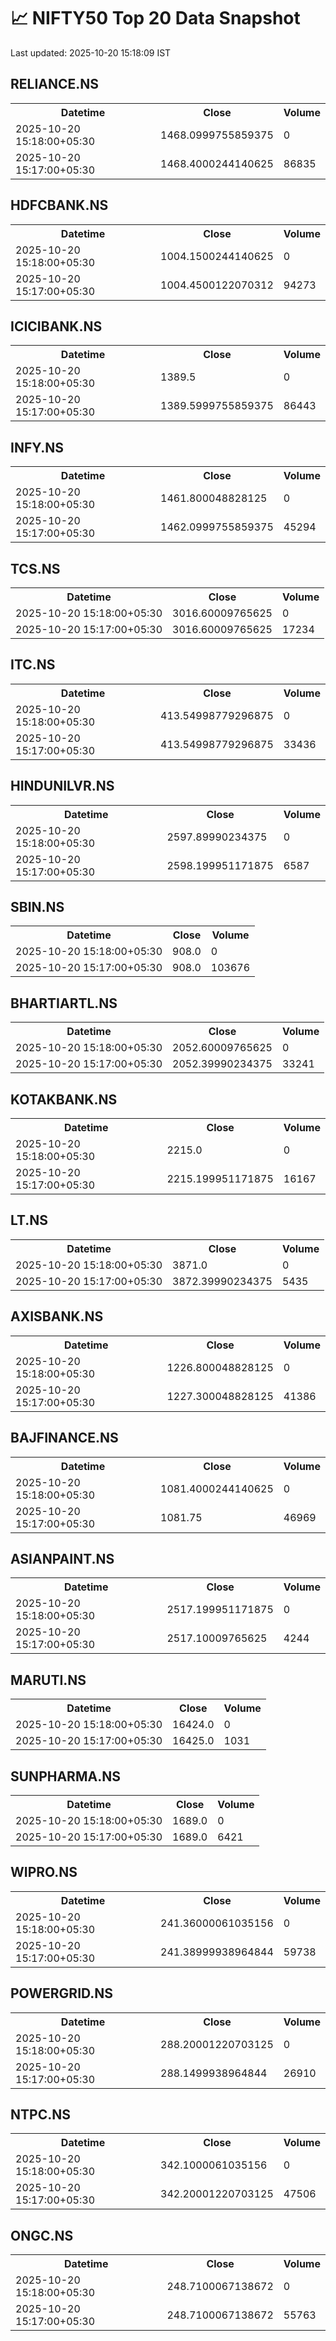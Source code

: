 # 📈 NIFTY50 Top 20 Data Snapshot

Last updated: 2025-10-20 15:18:09 IST

## RELIANCE.NS

<table>
  <tr><th>Datetime</th><th>Close</th><th>Volume</th></tr>
  <tr><td>2025-10-20 15:18:00+05:30</td><td>1468.0999755859375</td><td>0</td></tr>
  <tr><td>2025-10-20 15:17:00+05:30</td><td>1468.4000244140625</td><td>86835</td></tr>
</table>

## HDFCBANK.NS

<table>
  <tr><th>Datetime</th><th>Close</th><th>Volume</th></tr>
  <tr><td>2025-10-20 15:18:00+05:30</td><td>1004.1500244140625</td><td>0</td></tr>
  <tr><td>2025-10-20 15:17:00+05:30</td><td>1004.4500122070312</td><td>94273</td></tr>
</table>

## ICICIBANK.NS

<table>
  <tr><th>Datetime</th><th>Close</th><th>Volume</th></tr>
  <tr><td>2025-10-20 15:18:00+05:30</td><td>1389.5</td><td>0</td></tr>
  <tr><td>2025-10-20 15:17:00+05:30</td><td>1389.5999755859375</td><td>86443</td></tr>
</table>

## INFY.NS

<table>
  <tr><th>Datetime</th><th>Close</th><th>Volume</th></tr>
  <tr><td>2025-10-20 15:18:00+05:30</td><td>1461.800048828125</td><td>0</td></tr>
  <tr><td>2025-10-20 15:17:00+05:30</td><td>1462.0999755859375</td><td>45294</td></tr>
</table>

## TCS.NS

<table>
  <tr><th>Datetime</th><th>Close</th><th>Volume</th></tr>
  <tr><td>2025-10-20 15:18:00+05:30</td><td>3016.60009765625</td><td>0</td></tr>
  <tr><td>2025-10-20 15:17:00+05:30</td><td>3016.60009765625</td><td>17234</td></tr>
</table>

## ITC.NS

<table>
  <tr><th>Datetime</th><th>Close</th><th>Volume</th></tr>
  <tr><td>2025-10-20 15:18:00+05:30</td><td>413.54998779296875</td><td>0</td></tr>
  <tr><td>2025-10-20 15:17:00+05:30</td><td>413.54998779296875</td><td>33436</td></tr>
</table>

## HINDUNILVR.NS

<table>
  <tr><th>Datetime</th><th>Close</th><th>Volume</th></tr>
  <tr><td>2025-10-20 15:18:00+05:30</td><td>2597.89990234375</td><td>0</td></tr>
  <tr><td>2025-10-20 15:17:00+05:30</td><td>2598.199951171875</td><td>6587</td></tr>
</table>

## SBIN.NS

<table>
  <tr><th>Datetime</th><th>Close</th><th>Volume</th></tr>
  <tr><td>2025-10-20 15:18:00+05:30</td><td>908.0</td><td>0</td></tr>
  <tr><td>2025-10-20 15:17:00+05:30</td><td>908.0</td><td>103676</td></tr>
</table>

## BHARTIARTL.NS

<table>
  <tr><th>Datetime</th><th>Close</th><th>Volume</th></tr>
  <tr><td>2025-10-20 15:18:00+05:30</td><td>2052.60009765625</td><td>0</td></tr>
  <tr><td>2025-10-20 15:17:00+05:30</td><td>2052.39990234375</td><td>33241</td></tr>
</table>

## KOTAKBANK.NS

<table>
  <tr><th>Datetime</th><th>Close</th><th>Volume</th></tr>
  <tr><td>2025-10-20 15:18:00+05:30</td><td>2215.0</td><td>0</td></tr>
  <tr><td>2025-10-20 15:17:00+05:30</td><td>2215.199951171875</td><td>16167</td></tr>
</table>

## LT.NS

<table>
  <tr><th>Datetime</th><th>Close</th><th>Volume</th></tr>
  <tr><td>2025-10-20 15:18:00+05:30</td><td>3871.0</td><td>0</td></tr>
  <tr><td>2025-10-20 15:17:00+05:30</td><td>3872.39990234375</td><td>5435</td></tr>
</table>

## AXISBANK.NS

<table>
  <tr><th>Datetime</th><th>Close</th><th>Volume</th></tr>
  <tr><td>2025-10-20 15:18:00+05:30</td><td>1226.800048828125</td><td>0</td></tr>
  <tr><td>2025-10-20 15:17:00+05:30</td><td>1227.300048828125</td><td>41386</td></tr>
</table>

## BAJFINANCE.NS

<table>
  <tr><th>Datetime</th><th>Close</th><th>Volume</th></tr>
  <tr><td>2025-10-20 15:18:00+05:30</td><td>1081.4000244140625</td><td>0</td></tr>
  <tr><td>2025-10-20 15:17:00+05:30</td><td>1081.75</td><td>46969</td></tr>
</table>

## ASIANPAINT.NS

<table>
  <tr><th>Datetime</th><th>Close</th><th>Volume</th></tr>
  <tr><td>2025-10-20 15:18:00+05:30</td><td>2517.199951171875</td><td>0</td></tr>
  <tr><td>2025-10-20 15:17:00+05:30</td><td>2517.10009765625</td><td>4244</td></tr>
</table>

## MARUTI.NS

<table>
  <tr><th>Datetime</th><th>Close</th><th>Volume</th></tr>
  <tr><td>2025-10-20 15:18:00+05:30</td><td>16424.0</td><td>0</td></tr>
  <tr><td>2025-10-20 15:17:00+05:30</td><td>16425.0</td><td>1031</td></tr>
</table>

## SUNPHARMA.NS

<table>
  <tr><th>Datetime</th><th>Close</th><th>Volume</th></tr>
  <tr><td>2025-10-20 15:18:00+05:30</td><td>1689.0</td><td>0</td></tr>
  <tr><td>2025-10-20 15:17:00+05:30</td><td>1689.0</td><td>6421</td></tr>
</table>

## WIPRO.NS

<table>
  <tr><th>Datetime</th><th>Close</th><th>Volume</th></tr>
  <tr><td>2025-10-20 15:18:00+05:30</td><td>241.36000061035156</td><td>0</td></tr>
  <tr><td>2025-10-20 15:17:00+05:30</td><td>241.38999938964844</td><td>59738</td></tr>
</table>

## POWERGRID.NS

<table>
  <tr><th>Datetime</th><th>Close</th><th>Volume</th></tr>
  <tr><td>2025-10-20 15:18:00+05:30</td><td>288.20001220703125</td><td>0</td></tr>
  <tr><td>2025-10-20 15:17:00+05:30</td><td>288.1499938964844</td><td>26910</td></tr>
</table>

## NTPC.NS

<table>
  <tr><th>Datetime</th><th>Close</th><th>Volume</th></tr>
  <tr><td>2025-10-20 15:18:00+05:30</td><td>342.1000061035156</td><td>0</td></tr>
  <tr><td>2025-10-20 15:17:00+05:30</td><td>342.20001220703125</td><td>47506</td></tr>
</table>

## ONGC.NS

<table>
  <tr><th>Datetime</th><th>Close</th><th>Volume</th></tr>
  <tr><td>2025-10-20 15:18:00+05:30</td><td>248.7100067138672</td><td>0</td></tr>
  <tr><td>2025-10-20 15:17:00+05:30</td><td>248.7100067138672</td><td>55763</td></tr>
</table>

